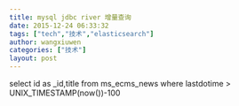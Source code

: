 ```yaml
---
title: mysql jdbc river 增量查询
date: 2015-12-24 06:33:32
tags: ["tech","技术","elasticsearch"]
author: wangxiuwen
categories: ["技术"]
layout: post
---
```





 select id as _id,title from ms_ecms_news where lastdotime > UNIX_TIMESTAMP(now())-100 

